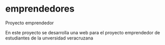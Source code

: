 # emprendedores
Proyecto emprendedor

En este proyecto se desarrolla una web para el proyecto emprendedor de estudiantes de la unversidad veracruzana
